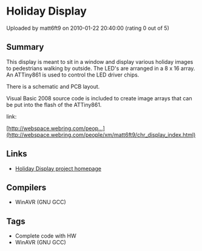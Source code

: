 # Holiday Display

Uploaded by matt6ft9 on 2010-01-22 20:40:00 (rating 0 out of 5)

## Summary

This display is meant to sit in a window and display various holiday images to pedestrians walking by outside. The LED's are arranged in a 8 x 16 array. An ATTiny861 is used to control the LED driver chips.  

There is a schematic and PCB layout.  

Visual Basic 2008 source code is included to create image arrays that can be put into the flash of the ATTiny861.  

link:  

[http://webspace.webring.com/peop...](http://webspace.webring.com/people/xm/matt6ft9/chr_display_index.html)

## Links

- [Holiday Display project homepage](http://www.geocities.com/matt6ft9/chr_display_index.html)

## Compilers

- WinAVR (GNU GCC)

## Tags

- Complete code with HW
- WinAVR (GNU GCC)
